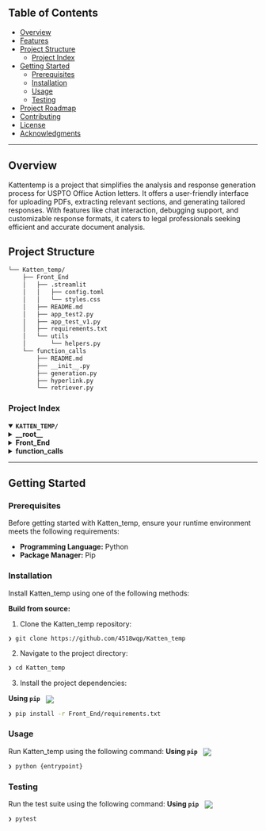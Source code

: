 ##  Table of Contents

- [ Overview](#-overview)
- [ Features](#-features)
- [ Project Structure](#-project-structure)
  - [ Project Index](#-project-index)
- [ Getting Started](#-getting-started)
  - [ Prerequisites](#-prerequisites)
  - [ Installation](#-installation)
  - [ Usage](#-usage)
  - [ Testing](#-testing)
- [ Project Roadmap](#-project-roadmap)
- [ Contributing](#-contributing)
- [ License](#-license)
- [ Acknowledgments](#-acknowledgments)

---

##  Overview

Kattentemp is a project that simplifies the analysis and response generation process for USPTO Office Action letters. It offers a user-friendly interface for uploading PDFs, extracting relevant sections, and generating tailored responses. With features like chat interaction, debugging support, and customizable response formats, it caters to legal professionals seeking efficient and accurate document analysis.

##  Project Structure

```sh
└── Katten_temp/
    ├── Front_End
    │   ├── .streamlit
    │   │   ├── config.toml
    │   │   └── styles.css
    │   ├── README.md
    │   ├── app_test2.py
    │   ├── app_test_v1.py
    │   ├── requirements.txt
    │   └── utils
    │       └── helpers.py
    └── function_calls
        ├── README.md
        ├── __init__.py
        ├── generation.py
        ├── hyperlink.py
        └── retriever.py
```


###  Project Index
<details open>
	<summary><b><code>KATTEN_TEMP/</code></b></summary>
	<details> <!-- __root__ Submodule -->
		<summary><b>__root__</b></summary>
		<blockquote>
			<table>
			</table>
		</blockquote>
	</details>
	<details> <!-- Front_End Submodule -->
		<summary><b>Front_End</b></summary>
		<blockquote>
			<table>
			<tr>
				<td><b><a href='https://github.com/4518wqp/Katten_temp/blob/master/Front_End/app_test_v1.py'>app_test_v1.py</a></b></td>
				<td>- Facilitates interactive analysis and response generation for USPTO Office Action letters<br>- Enables users to upload PDFs, extract text, retrieve relevant sections, and generate responses based on user queries and selected sections<br>- Offers configuration options, chat interface, and download functionalities for responses in JSON or text format<br>- Supports debugging and session state management.</td>
			</tr>
			<tr>
				<td><b><a href='https://github.com/4518wqp/Katten_temp/blob/master/Front_End/app_test2.py'>app_test2.py</a></b></td>
				<td>- Facilitates a user-friendly interface for analyzing and generating responses to USPTO Office Action letters<br>- Enables users to upload PDFs, retrieve relevant sections, select key information, and generate a final response<br>- The code manages session state, displays chat messages, and handles user interactions seamlessly within a Streamlit application.</td>
			</tr>
			<tr>
				<td><b><a href='https://github.com/4518wqp/Katten_temp/blob/master/Front_End/requirements.txt'>requirements.txt</a></b></td>
				<td>- Manage core dependencies for the Streamlit application, LangChain, OpenAI, vector store, PDF processing, environment, and utility packages<br>- Include packages for regex operations, better performance, development, debugging, and ranking<br>- The file specifies required dependencies to ensure smooth functioning of the project's various components.</td>
			</tr>
			</table>
			<details>
				<summary><b>.streamlit</b></summary>
				<blockquote>
					<table>
					<tr>
						<td><b><a href='https://github.com/4518wqp/Katten_temp/blob/master/Front_End/.streamlit/styles.css'>styles.css</a></b></td>
						<td>Define consistent styling for chat messages, references, message roles, selection checkboxes, status, sections, cards, subsections, summaries, and success indicators in the Streamlit application interface.</td>
					</tr>
					<tr>
						<td><b><a href='https://github.com/4518wqp/Katten_temp/blob/master/Front_End/.streamlit/config.toml'>config.toml</a></b></td>
						<td>Configures the appearance of the chat interface in the Streamlit app, defining colors for the header, background, user messages, and assistant messages.</td>
					</tr>
					</table>
				</blockquote>
			</details>
			<details>
				<summary><b>utils</b></summary>
				<blockquote>
					<table>
					<tr>
						<td><b><a href='https://github.com/4518wqp/Katten_temp/blob/master/Front_End/utils/helpers.py'>helpers.py</a></b></td>
						<td>- Improve data handling and processing efficiency in the project by utilizing helper functions in the Front_End/utils/helpers.py file<br>- This code enhances the overall architecture by providing reusable methods for common tasks, promoting code modularity and maintainability.</td>
					</tr>
					</table>
				</blockquote>
			</details>
		</blockquote>
	</details>
	<details> <!-- function_calls Submodule -->
		<summary><b>function_calls</b></summary>
		<blockquote>
			<table>
			<tr>
				<td><b><a href='https://github.com/4518wqp/Katten_temp/blob/master/function_calls/retriever.py'>retriever.py</a></b></td>
				<td>- The code file `retriever.py` facilitates the retrieval of relevant sections from a Trademark Guidebook PDF by parsing subsections and creating a vector database<br>- It offers methods for retrieval using vector-based, BM25 scoring, and RFF techniques, enhancing search accuracy<br>- The code ensures error handling and provides detailed insights into the document content, aiding in efficient information retrieval.</td>
			</tr>
			<tr>
				<td><b><a href='https://github.com/4518wqp/Katten_temp/blob/master/function_calls/generation.py'>generation.py</a></b></td>
				<td>- Facilitates generating responses based on legal sections and user input by leveraging a chat model<br>- Extracts section references from input, matches them with content, and prompts for responses<br>- Maintains chat history for context and handles follow-up questions with elaboration<br>- Enhances user experience by providing tailored responses through a structured template.</td>
			</tr>
			<tr>
				<td><b><a href='https://github.com/4518wqp/Katten_temp/blob/master/function_calls/hyperlink.py'>hyperlink.py</a></b></td>
				<td>- Implements a function to search a CSV file for a specific header and return the corresponding link<br>- The function reads the CSV file, searches for the header, and retrieves the link if found<br>- It ensures the header is treated as a string for accurate matching.</td>
			</tr>
			</table>
		</blockquote>
	</details>
</details>

---
##  Getting Started

###  Prerequisites

Before getting started with Katten_temp, ensure your runtime environment meets the following requirements:

- **Programming Language:** Python
- **Package Manager:** Pip


###  Installation

Install Katten_temp using one of the following methods:

**Build from source:**

1. Clone the Katten_temp repository:
```sh
❯ git clone https://github.com/4518wqp/Katten_temp
```

2. Navigate to the project directory:
```sh
❯ cd Katten_temp
```

3. Install the project dependencies:


**Using `pip`** &nbsp; [<img align="center" src="https://img.shields.io/badge/Pip-3776AB.svg?style={badge_style}&logo=pypi&logoColor=white" />](https://pypi.org/project/pip/)

```sh
❯ pip install -r Front_End/requirements.txt
```




###  Usage
Run Katten_temp using the following command:
**Using `pip`** &nbsp; [<img align="center" src="https://img.shields.io/badge/Pip-3776AB.svg?style={badge_style}&logo=pypi&logoColor=white" />](https://pypi.org/project/pip/)

```sh
❯ python {entrypoint}
```


###  Testing
Run the test suite using the following command:
**Using `pip`** &nbsp; [<img align="center" src="https://img.shields.io/badge/Pip-3776AB.svg?style={badge_style}&logo=pypi&logoColor=white" />](https://pypi.org/project/pip/)

```sh
❯ pytest
```
